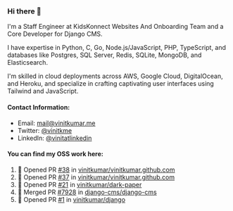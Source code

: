 ### Hi there 👋

I'm a Staff Engineer at KidsKonnect Websites And Onboarding Team and a Core Developer for Django CMS.

I have expertise in Python, C, Go, Node.js/JavaScript, PHP, TypeScript, and databases like Postgres, SQL Server, Redis, SQLite, MongoDB, and Elasticsearch. 

I'm skilled in cloud deployments across AWS, Google Cloud, DigitalOcean, and Heroku, and specialize in crafting captivating user interfaces using Tailwind and JavaScript. 

#### Contact Information:

- Email: <a href="mailto:mail@vinitkumar.me">mail@vinitkumar.me</a>
- Twitter: [@vinitkme](https://twitter.com/vinitkme)
- LinkedIn: [@vinitatlinkedin](https://www.linkedin.com/in/vinitatlinkedin/)  

#### You can find my OSS work here:

<!--START_SECTION:activity-->
1. 💪 Opened PR [#38](https://github.com/vinitkumar/vinitkumar.github.com/pull/38) in [vinitkumar/vinitkumar.github.com](https://github.com/vinitkumar/vinitkumar.github.com)
2. 💪 Opened PR [#37](https://github.com/vinitkumar/vinitkumar.github.com/pull/37) in [vinitkumar/vinitkumar.github.com](https://github.com/vinitkumar/vinitkumar.github.com)
3. 💪 Opened PR [#21](https://github.com/vinitkumar/dark-paper/pull/21) in [vinitkumar/dark-paper](https://github.com/vinitkumar/dark-paper)
4. 🎉 Merged PR [#7928](https://github.com/django-cms/django-cms/pull/7928) in [django-cms/django-cms](https://github.com/django-cms/django-cms)
5. 💪 Opened PR [#1](https://github.com/vinitkumar/django/pull/1) in [vinitkumar/django](https://github.com/vinitkumar/django)
<!--END_SECTION:activity-->
